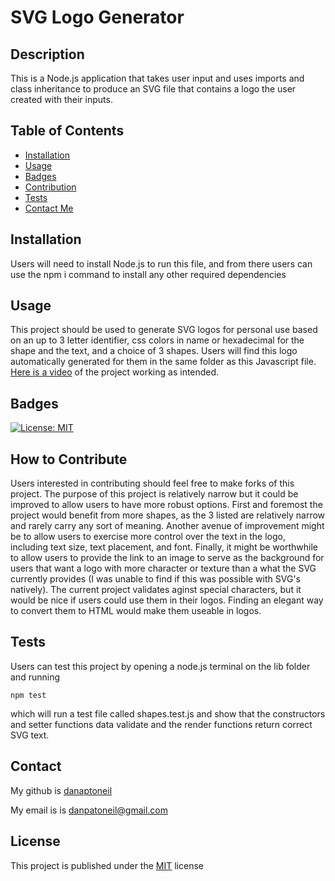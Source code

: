 # SVG Logo Generator


  ## Description
  This is a Node.js application that takes user input and uses imports and class inheritance to produce an SVG file that contains a logo the user created with their inputs.

  ## Table of Contents

  - [Installation](#installation)
  - [Usage](#usage)
  - [Badges](#badges)
  - [Contribution](#contribution)
  - [Tests](#tests)
  - [Contact Me](#contact)

  ## Installation
  Users will need to install Node.js to run this file, and from there users can use the npm i command to install any other required dependencies

  ## Usage
  This project should be used to generate SVG logos for personal use based on an up to 3 letter identifier, css colors in name or hexadecimal for the shape and the text, and a choice of 3 shapes. Users will find this logo automatically generated for them in the same folder as this Javascript file. [Here is a video](https://drive.google.com/file/d/1jtUjBzRUZiTrTJa7QRxWTvcTiv3FnDE0/view) of the project working as intended.

  ## Badges
  [![License: MIT](https://img.shields.io/badge/License-MIT-yellow.svg)](https://opensource.org/licenses/MIT)

  ## How to Contribute
  Users interested in contributing should feel free to make forks of this project. The purpose of this project is relatively narrow but it could be improved to allow users to have more robust options. First and foremost the project would benefit from more shapes, as the 3 listed are relatively narrow and rarely carry any sort of meaning. Another avenue of improvement might be to allow users to exercise more control over the text in the logo, including text size, text placement, and font. Finally, it might be worthwhile to allow users to provide the link to an image to serve as the background for users that want a logo with more character or texture than a what the SVG currently provides (I was unable to find if this was possible with SVG's natively). The current project validates aginst special characters, but it would be nice if users could use them in their logos. Finding an elegant way to convert them to HTML would make them useable in logos.

  ## Tests
  Users can test this project by opening a node.js terminal on the lib folder and running
  ```
  npm test
  ```
  which will run a test file called shapes.test.js and show that the constructors and setter functions data validate and the render functions return correct SVG text.

  ## Contact
  My github is [danaptoneil](https://github.com/danaptoneil)


   My email is is danpatoneil@gmail.com

  ## License
  This project is published under the [MIT](https://opensource.org/licenses/MIT) license
